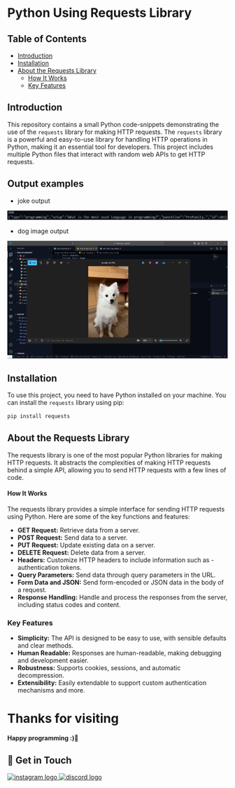 # Python Using Requests Library

## Table of Contents
- [Introduction](#introduction)
- [Installation](#installation)
- [About the Requests Library](#about-the-requests-library)
  - [How It Works](#how-it-works)
  - [Key Features](#key-features)

## Introduction

This repository contains a small Python code-snippets demonstrating the use of the `requests` library for making HTTP requests. The `requests` library is a powerful and easy-to-use library for handling HTTP operations in Python, making it an essential tool for developers. This project includes multiple Python files that interact with random web APIs to get HTTP requests.

## Output examples

- joke output
 
![Screenshot of the bot](https://github.com/CoderRony955/http_requests-py/blob/master/ss-output/joke.png)

- dog image output

![Screenshot of the bot](https://github.com/CoderRony955/http_requests-py/blob/master/image-download-requests/dog.png)

## Installation

To use this project, you need to have Python installed on your machine. You can install the `requests` library using pip:

```sh
pip install requests
```

## About the Requests Library
The requests library is one of the most popular Python libraries for making HTTP requests. It abstracts the complexities of making HTTP requests behind a simple API, allowing you to send HTTP requests with a few lines of code.

#### How It Works
The requests library provides a simple interface for sending HTTP requests using Python. Here are some of the key functions and features:

- **GET Request:** Retrieve data from a server.
- **POST Request:** Send data to a server.
- **PUT Request:** Update existing data on a server.
- **DELETE Request:** Delete data from a server.
- **Headers:** Customize HTTP headers to include information such as - authentication tokens.
- **Query Parameters:** Send data through query parameters in the URL.
- **Form Data and JSON:** Send form-encoded or JSON data in the body of a request.
- **Response Handling:** Handle and process the responses from the server, including status codes and content.

### Key Features
- **Simplicity:** The API is designed to be easy to use, with sensible defaults and clear methods.
- **Human Readable:** Responses are human-readable, making debugging and development easier.
- **Robustness:** Supports cookies, sessions, and automatic decompression.
- **Extensibility:** Easily extendable to support custom authentication mechanisms and more.

# Thanks for visiting
**Happy programming :)💖**

## 📲 Get in Touch

<a href="https://www.instagram.com/__raunakk__/" target="_blank">
    <img src="https://img.shields.io/static/v1?message=Instagram&logo=instagram&label=&color=E4405F&logoColor=white&labelColor=&style=for-the-badge" height="35" alt="instagram logo"  />
  </a>
<a href="https://discord.gg/SK9k6mdzvP" target="_blank">
    <img src="https://img.shields.io/static/v1?message=Discord&logo=discord&label=&color=7289DA&logoColor=white&labelColor=&style=for-the-badge" height="35" alt="discord logo"  />
  </a>




